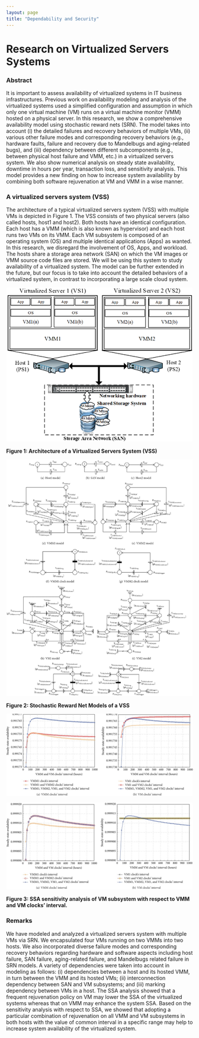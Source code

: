 ```yaml
---
layout: page
title: "Dependability and Security"
---
```


# Research on Virtualized Servers Systems

### Abstract

It is important to assess availability of virtualized systems in IT business infrastructures. Previous work on availability modeling and analysis of the virtualized systems used a simplified configuration and assumption in which only one virtual machine (VM) runs on a virtual machine monitor (VMM) hosted on a physical server. In this research, we show a comprehensive availability model using stochastic reward nets (SRN). The model takes into account (i) the detailed failures and recovery behaviors of multiple VMs, (ii) various other failure modes and corresponding recovery behaviors (e.g., hardware faults, failure and recovery due to Mandelbugs and aging-related bugs), and (iii) dependency between different subcomponents (e.g., between physical host failure and VMM, etc.) in a virtualized servers system. We also show numerical analysis on steady state availability, downtime in hours per year, transaction loss, and sensitivity analysis. This model provides a new finding on how to increase system availability by combining both software rejuvenation at VM and VMM in a wise manner.

### A virtualized servers system (VSS)

The architecture of a typical virtualized servers system (VSS) with multiple VMs is depicted in Figure 1. The VSS consists of two physical servers (also called hosts, host1 and host2). Both hosts have an identical configuration. Each host has a VMM (which is also known as hypervisor) and each host runs two VMs on its VMM. Each VM subsystem is composed of an operating system (OS) and multiple identical applications (Apps) as wanted. In this research, we disregard the involvement of OS, Apps, and workload. The hosts share a storage area network (SAN) on which the VM images or VMM source code files are stored. We will be using this system to study availability of a virtualized system. The model can be further extended in the future, but our focus is to take into account the detailed behaviors of a virtualized system, in contrast to incorporating a large scale cloud system.

![](../assets/img/DS_VSS_Architecture.png)

**Figure 1: Architecture of a Virtualized Servers System (VSS)**

![](../assets/img/DS_VSS_SRN_Model.jpg)

**Figure 2: Stochastic Reward Net Models of a VSS**

![](../assets/img/DS_VSS_Sensitivity_VMM.jpg)

![](../assets/img/DS_VSS_Sensitivity_VM.jpg)

**Figure 3: SSA sensitivity analysis of VM subsystem with respect to VMM and VM clocks’ interval.**

### Remarks

We have modeled and analyzed a virtualized servers system with multiple VMs via SRN. We encapsulated four VMs running on two VMMs into two hosts. We also incorporated diverse failure modes and corresponding recovery behaviors regarding hardware and software aspects including host failure, SAN failure, aging-related failure, and Mandelbugs related failure in SRN models. A variety of dependencies were taken into account in modeling as follows: (i) dependencies between a host and its hosted VMM, in turn between the VMM and its hosted VMs; (ii) interconnection dependency between SAN and VM subsystems; and (iii) marking dependency between VMs in a host. The SSA analysis showed that a frequent rejuvenation policy on VM may lower the SSA of the virtualized systems whereas that on VMM may enhance the system SSA. Based on the sensitivity analysis with respect to SSA, we showed that adopting a particular combination of rejuvenation on all VMM and VM subsystems in both hosts with the value of common interval in a specific range may help to increase system availability of the virtualized system.
